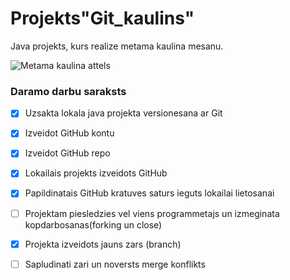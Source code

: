 # Projekts"Git_kaulins"
Java projekts, kurs realize metama kaulina mesanu.

![Metama kaulina attels](https://pngimg.com/uploads/dice/dice_PNG49.png)

### **Daramo darbu saraksts**

-[x] Uzsakta lokala java projekta versionesana ar Git
-[x] Izveidot GitHub kontu
-[x] Izveidot GitHub repo
-[x] Lokailais projekts izveidots GitHub
-[x] Papildinatais GitHub kratuves saturs ieguts lokailai lietosanai
-[ ] Projektam piesledzies vel viens programmetajs un izmeginata kopdarbosanas(forking un close)
-[x] Projekta izveidots jauns zars (branch)
-[ ] Sapludinati zari un noversts merge konflikts

